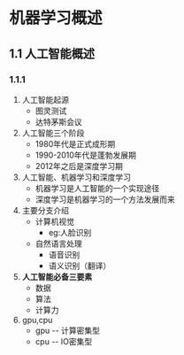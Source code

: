 # 机器学习概述
## 1.1 人工智能概述
### 1.1.1
1. 人工智能起源
   - 图灵测试
   - 达特茅斯会议
2. 人工智能三个阶段
   - 1980年代是正式成形期
   - 1990-2010年代是蓬勃发展期
   - 2012年之后是深度学习期
3. 人工智能、机器学习和深度学习
   - 机器学习是人工智能的一个实现途径
   - 深度学习是机器学习的一个方法发展而来
4. 主要分支介绍
   - 计算机视觉
     - eg:人脸识别
   - 自然语言处理
     - 语音识别
     - 语义识别（翻译）
5. **人工智能必备三要素**
    - 数据
    - 算法
    - 计算力
6. gpu,cpu
   - gpu -- 计算密集型
   - cpu -- IO密集型